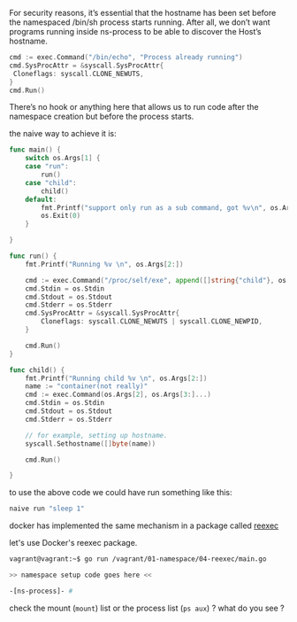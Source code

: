For security reasons, it’s essential that the hostname has been set before the namespaced /bin/sh process starts running. 
After all, we don’t want programs running inside ns-process to be able to discover the Host’s hostname.

```go
cmd := exec.Command("/bin/echo", "Process already running")
cmd.SysProcAttr = &syscall.SysProcAttr{
 Cloneflags: syscall.CLONE_NEWUTS,
}
cmd.Run()
```

There’s no hook or anything here that allows us to run code after the namespace creation but before the process starts.


the naive way to achieve it is:  

```go
func main() {
	switch os.Args[1] {
	case "run":
		run()
	case "child":
		child()
	default:
		fmt.Printf("support only run as a sub command, got %v\n", os.Args[1])
		os.Exit(0)
	}

}

func run() {
	fmt.Printf("Running %v \n", os.Args[2:])

	cmd := exec.Command("/proc/self/exe", append([]string{"child"}, os.Args[2:]...)...)
	cmd.Stdin = os.Stdin
	cmd.Stdout = os.Stdout
	cmd.Stderr = os.Stderr
	cmd.SysProcAttr = &syscall.SysProcAttr{
		Cloneflags: syscall.CLONE_NEWUTS | syscall.CLONE_NEWPID,
	}

	cmd.Run()
}

func child() {
	fmt.Printf("Running child %v \n", os.Args[2:])
	name := "container(not really)"
	cmd := exec.Command(os.Args[2], os.Args[3:]...)
	cmd.Stdin = os.Stdin
	cmd.Stdout = os.Stdout
	cmd.Stderr = os.Stderr

    // for example, setting up hostname.
	syscall.Sethostname([]byte(name))

	cmd.Run()

}

```
to use the above code we could have run something like this:
```bash
naive run "sleep 1"
```

docker has implemented the same mechanism in a package called [reexec](https://github.com/moby/moby/blob/master/pkg/reexec/reexec.go)

let's use Docker's reexec package. 

```bash
vagrant@vagrant:~$ go run /vagrant/01-namespace/04-reexec/main.go

>> namespace setup code goes here <<

-[ns-process]- #

```

check the mount (`mount`) list or the process list (`ps aux`)  ? what do you see ? 

 